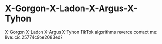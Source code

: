 # X-Gorgon-X-Ladon-X-Argus-X-Tyhon
X-Gorgon X-Ladon X-Argus X-Tyhon TikTok algorithms reverce  contact me: live:.cid.25774c9be2083ed2
